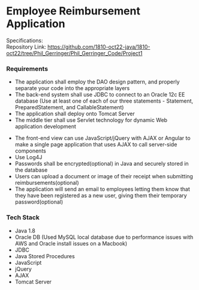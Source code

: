 # Employee Reimbursement Application

 Specifications:  
 Repository Link: https://github.com/1810-oct22-java/1810-oct22/tree/Phil_Gerringer/Phil_Gerringer_Code/Project1
 
### Requirements
 
* The application shall employ the DAO design pattern, and properly separate your code into the appropriate layers
* The back-end system shall use JDBC to connect to an Oracle 12c EE database (Use at least one of each of our three statements - Statement, PreparedStatement, and CallableStatement)
* The application shall deploy onto Tomcat Server
* The middle tier shall use Servlet technology for dynamic Web application development 
- The front-end view can use JavaScript/jQuery with AJAX or Angular to make a single page application that uses AJAX to call server-side components 
- Use Log4J  
- Passwords shall be encrypted(optional) in Java and securely stored in the database 
- Users can upload a document or image of their receipt when submitting reimbursements(optional) 
- The application will send an email to employees letting them know that they have been registered as a new user, giving them their temporary password(optional) 
 
### Tech Stack

* Java 1.8
* Oracle DB (Used MySQL local database due to performance issues with AWS and Oracle install issues on a Macbook)
* JDBC
* Java Stored Procedures
* JavaScript
* jQuery
* AJAX
* Tomcat Server